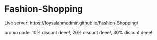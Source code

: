 # Fashion-Shopping
Live server: https://foysalahmedmin.github.io/Fashion-Shopping/

promo code: 10% discunt deee!, 20% discunt deee!, 30% discunt deee!
